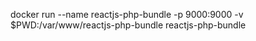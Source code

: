 docker run --name reactjs-php-bundle -p 9000:9000 -v $PWD:/var/www/reactjs-php-bundle reactjs-php-bundle